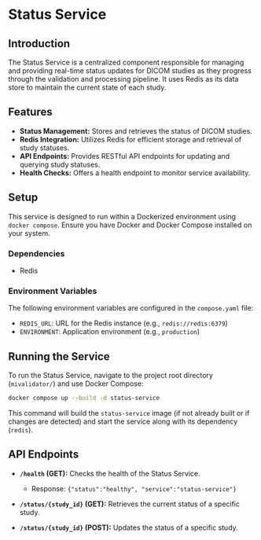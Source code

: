 # Status Service

## Introduction

The Status Service is a centralized component responsible for managing and providing real-time status updates for DICOM studies as they progress through the validation and processing pipeline. It uses Redis as its data store to maintain the current state of each study.

## Features

-   **Status Management:** Stores and retrieves the status of DICOM studies.
-   **Redis Integration:** Utilizes Redis for efficient storage and retrieval of study statuses.
-   **API Endpoints:** Provides RESTful API endpoints for updating and querying study statuses.
-   **Health Checks:** Offers a health endpoint to monitor service availability.

## Setup

This service is designed to run within a Dockerized environment using `docker compose`. Ensure you have Docker and Docker Compose installed on your system.

### Dependencies

-   Redis

### Environment Variables

The following environment variables are configured in the `compose.yaml` file:

-   `REDIS_URL`: URL for the Redis instance (e.g., `redis://redis:6379`)
-   `ENVIRONMENT`: Application environment (e.g., `production`)

## Running the Service

To run the Status Service, navigate to the project root directory (`mivalidator/`) and use Docker Compose:

```bash
docker compose up --build -d status-service
```

This command will build the `status-service` image (if not already built or if changes are detected) and start the service along with its dependency (`redis`).

## API Endpoints

-   **`/health` (GET):** Checks the health of the Status Service.
    -   Response: `{"status":"healthy", "service":"status-service"}`

-   **`/status/{study_id}` (GET):** Retrieves the current status of a specific study.

-   **`/status/{study_id}` (POST):** Updates the status of a specific study.
